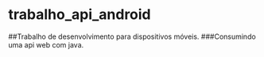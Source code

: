 # trabalho_api_android
##Trabalho de desenvolvimento para dispositivos móveis. 
###Consumindo uma api web com java.

